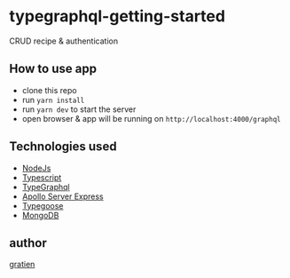 # typegraphql-getting-started
CRUD recipe & authentication

## How to use app
- clone this repo
- run ``yarn install``
- run `` yarn dev `` to start the server
- open browser & app will be running on ``http://localhost:4000/graphql``

## Technologies used
- [NodeJs](https://nodejs.org)
- [Typescript](https://typescriptlang.org)
- [TypeGraphql](https://typegraphql.com)
- [Apollo Server Express](https://www.apollographql.com/docs/apollo-server/integrations/middleware/#apollo-server-express)
- [Typegoose](https://typegoose.github.io/typegoose/docs/api/types/ref-type/)
- [MongoDB](https://docs.mongodb.com/manual/)



## author
[gratien](https://github.com/itsgratien)
